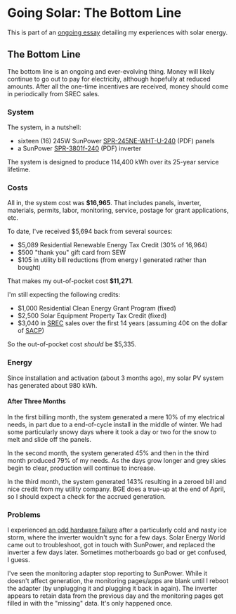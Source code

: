 <!-- title: The Bottom Line -->
<!-- categories: howto,essay -->
<!-- tags: solar -->
<!-- published: 2014-12-07T15:52:00-05:00 -->
<!-- updated: 2015-04-21T11:50:00-05:00 -->
<!-- summary: Part of the Going Solar series. The bottom line, how much did my solar PV install cost and how is it performing? -->

# Going Solar: The Bottom Line

This is part of an [ongoing essay](/v2/solar/) detailing my experiences with solar energy.

## The Bottom Line

The bottom line is an ongoing and ever-evolving thing. Money will likely continue to go out to pay for electricity, although hopefully at reduced amounts. After all the one-time incentives are received, money should come in periodically from SREC sales.

### System

The system, in a nutshell:

* sixteen (16) 245W SunPower [SPR-245NE-WHT-U-240](http://us.sunpower.com/sites/sunpower/files/media-library/spec-sheets/sp-e-series-residential-solar-panels-supplementary-technical-spec.pdf) (PDF) panels
* a SunPower [SPR-3801f-240](http://us.sunpower.com/sites/sunpower/files/media-library/manuals/mn-spr-3301f-1-spr-3801f-1-spr-6501f-1-spr-7501f-1-spr-10001f-1-spr-11401f-1-spr-11401f-3-spr-12001f.pdf) (PDF) inverter

The system is designed to produce 114,400 kWh over its 25-year service lifetime.

### Costs

All in, the system cost was **$16,965**. That includes panels, inverter, materials, permits, labor, monitoring, service, postage for grant applications, etc.

To date, I've received $5,694 back from several sources:

* $5,089 Residential Renewable Energy Tax Credit (30% of 16,964)
* $500 "thank you" gift card from SEW
* $105 in utility bill reductions (from energy I generated rather than bought)

That makes my out-of-pocket cost **$11,271**.

I'm still expecting the following credits:

* $1,000 Residential Clean Energy Grant Program (fixed)
* $2,500 Solar Equipment Property Tax Credit (fixed)
* $3,040 in [SREC](http://en.wikipedia.org/wiki/Solar_Renewable_Energy_Certificate) sales over the first 14 years (assuming 40&cent; on the dollar of [SACP](http://www.srectrade.com/blog/srec-pricing/solar-alternative-compliance-payment-sacp))

So the out-of-pocket cost *should* be $5,335.

### Energy

Since installation and activation (about 3 months ago), my solar PV system has generated about 980 kWh.

#### After Three Months

In the first billing month, the system generated a mere 10% of my electrical needs, in part due to a end-of-cycle install in the middle of winter. We had some particularly snowy days where it took a day or two for the snow to melt and slide off the panels.

In the second month, the system generated 45% and then in the third month produced 79% of my needs. As the days grow longer and grey skies begin to clear, production will continue to increase.

In the third month, the system generated 143% resulting in a zeroed bill and nice credit from my utility company. BGE does a true-up at the end of April, so I should expect a check for the accrued generation.

<!--

#### After Six Months

Pending

#### After One Year

Pending

-->

### Problems

I experienced [an odd hardware failure](/v2/solar/inverter-replacement.html) after a particularly cold and nasty ice storm, where the inverter wouldn't sync for a few days. Solar Energy World came out to troubleshoot, got in touch with SunPower, and replaced the inverter a few days later. Sometimes motherboards go bad or get confused, I guess.

I've seen the monitoring adapter stop reporting to SunPower. While it doesn't affect generation, the monitoring pages/apps are blank until I reboot the adapter (by unplugging it and plugging it back in again). The inverter appears to retain data from the previous day and the monitoring pages get filled in with the "missing" data. It's only happened once.